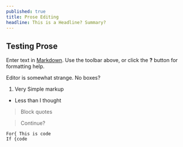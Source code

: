 ```yaml
---
published: true
title: Prose Editing
headline: This is a Headline? Summary?
---
```

## Testing Prose 

Enter text in [Markdown](http://daringfireball.net/projects/markdown/). Use the toolbar above, or click the **?** button for formatting help.


Editor is somewhat strange. No boxes?

1. Very Simple markup
- Less than I thought


> Block quotes


> Continue?

    For{ This is code
    If {code